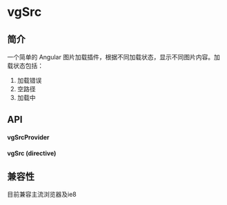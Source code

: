 # vgSrc
## 简介
一个简单的 Angular 图片加载插件，根据不同加载状态，显示不同图片内容。加载状态包括：

1.  加载错误
1.  空路径
1.  加载中

##  API
####    vgSrcProvider
####    vgSrc (directive)


##  兼容性
目前兼容主流浏览器及ie8
